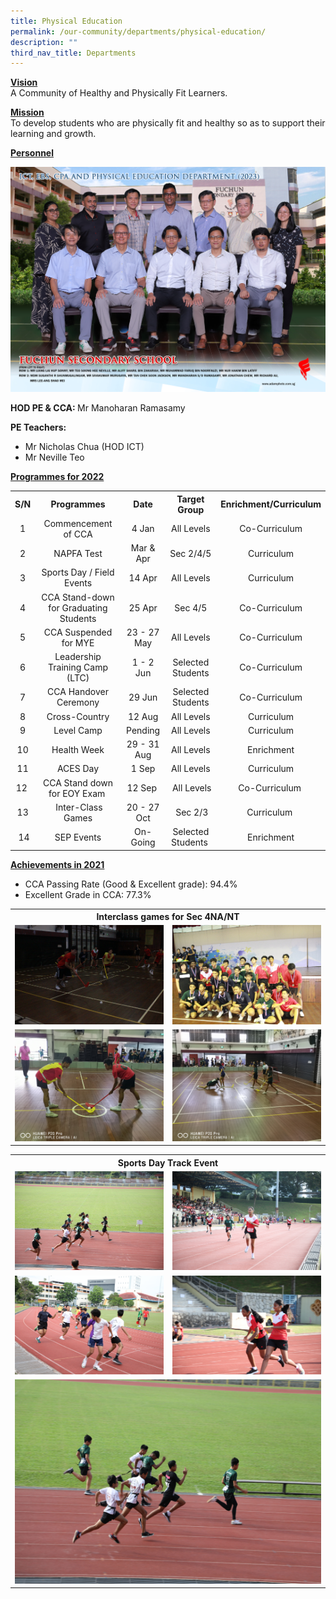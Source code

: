 ```yaml
---
title: Physical Education
permalink: /our-community/departments/physical-education/
description: ""
third_nav_title: Departments
---
```

<p><strong><u>Vision<br></u></strong>A Community of Healthy and Physically Fit Learners.</p>
<p><strong><u>Mission<br></u></strong>To develop students who are physically fit and healthy so as to support their learning and growth.</p>
<p><strong><u>Personnel</u></strong></p>
<img src="/images/Dept%202023/ict,%20ebs,%20cpa%20and%20physical%20education%20department%201.jpg">
<p><strong>HOD PE &amp; CCA: </strong>Mr Manoharan Ramasamy</p>
<p><strong>PE Teachers:&nbsp;</strong></p>
<ul>
<li>Mr Nicholas Chua (HOD ICT)</li>
<li>Mr&nbsp;Neville Teo</li>
</ul>
<p><strong><u>Programmes for 2022</u></strong></p>
<table>
<tbody>
<tr>
<th style="text-align: center;"><strong>S/N</strong></th>
<th style="text-align: center;"><strong>Programmes</strong></th>
<th style="text-align: center;"><strong>Date</strong></th>
<th style="text-align: center;"><strong>Target Group</strong></th>
<th style="text-align: center;"><strong>Enrichment/Curriculum</strong></th>
</tr>
<tr>
<td style="text-align: center;">1</td>
<td style="text-align: center;">Commencement of CCA</td>
<td style="text-align: center;">4 Jan</td>
<td style="text-align: center;">All Levels</td>
<td style="text-align: center;">Co-Curriculum</td>
</tr>
<tr>
<td style="text-align: center;">2</td>
<td style="text-align: center;">NAPFA Test</td>
<td style="text-align: center;">Mar &amp; Apr</td>
<td style="text-align: center;">Sec 2/4/5</td>
<td style="text-align: center;">Curriculum</td>
</tr>
<tr>
<td style="text-align: center;">3</td>
<td style="text-align: center;">Sports Day / Field Events</td>
<td style="text-align: center;">14 Apr</td>
<td style="text-align: center;">All Levels</td>
<td style="text-align: center;">Curriculum</td>
</tr>
<tr>
<td style="text-align: center;">4</td>
<td style="text-align: center;">CCA Stand-down for Graduating Students</td>
<td style="text-align: center;">25 Apr</td>
<td style="text-align: center;">Sec 4/5</td>
<td style="text-align: center;">Co-Curriculum</td>
</tr>
<tr>
<td style="text-align: center;">5</td>
<td style="text-align: center;">CCA Suspended for MYE</td>
<td style="text-align: center;">23 - 27 May</td>
<td style="text-align: center;">All Levels</td>
<td style="text-align: center;">Co-Curriculum</td>
</tr>
<tr>
<td style="text-align: center;">6</td>
<td style="text-align: center;">Leadership Training Camp (LTC)</td>
<td style="text-align: center;">1 - 2 Jun</td>
<td style="text-align: center;">Selected Students</td>
<td style="text-align: center;">Co-Curriculum</td>
</tr>
<tr>
<td style="text-align: center;">7</td>
<td style="text-align: center;">CCA Handover Ceremony</td>
<td style="text-align: center;">29 Jun</td>
<td style="text-align: center;">Selected Students</td>
<td style="text-align: center;">Co-Curriculum</td>
</tr>
<tr>
<td style="text-align: center;">8</td>
<td style="text-align: center;">Cross-Country</td>
<td style="text-align: center;">12 Aug</td>
<td style="text-align: center;">All Levels</td>
<td style="text-align: center;">Curriculum</td>
</tr>
<tr>
<td style="text-align: center;">9</td>
<td style="text-align: center;">Level Camp</td>
<td style="text-align: center;">Pending</td>
<td style="text-align: center;">All Levels</td>
<td style="text-align: center;">Curriculum</td>
</tr>
<tr>
<td style="text-align: center;">10</td>
<td style="text-align: center;">Health Week</td>
<td style="text-align: center;">29 - 31 Aug</td>
<td style="text-align: center;">All Levels</td>
<td style="text-align: center;">Enrichment</td>
</tr>
<tr>
<td style="text-align: center;">11</td>
<td style="text-align: center;">ACES Day</td>
<td style="text-align: center;">1 Sep</td>
<td style="text-align: center;">All Levels</td>
<td style="text-align: center;">Curriculum</td>
</tr>
<tr>
<td style="text-align: center;">12&nbsp;</td>
<td style="text-align: center;">CCA Stand down for EOY Exam&nbsp;</td>
<td style="text-align: center;">12 Sep&nbsp;</td>
<td style="text-align: center;">&nbsp;All Levels</td>
<td style="text-align: center;">Co-Curriculum&nbsp;</td>
</tr>
<tr>
<td style="text-align: center;">13</td>
<td style="text-align: center;">&nbsp;Inter-Class Games</td>
<td style="text-align: center;">20 - 27 Oct</td>
<td style="text-align: center;">&nbsp;Sec 2/3</td>
<td style="text-align: center;">Curriculum&nbsp;</td>
</tr>
<tr>
<td style="text-align: center;">&nbsp;14</td>
<td style="text-align: center;">SEP Events</td>
<td style="text-align: center;">On-Going</td>
<td style="text-align: center;">Selected Students&nbsp;</td>
<td style="text-align: center;">Enrichment</td>
</tr>
</tbody>
</table>
<p><strong><u>Achievements in 2021</u></strong></p>
<ul>
<li>CCA Passing Rate (Good &amp; Excellent grade): 94.4%</li>
<li>Excellent Grade in CCA: 77.3%</li>
</ul>
<table>
<tbody>
<tr>
<th style="text-align: center;" colspan="2"><strong>Interclass games for Sec 4NA/NT</strong></th>
</tr>
<tr>
<td><img src="/images/pe2.jpg"></td>
<td><img src="/images/pe3.jpg"></td>
</tr>
<tr>
<td><img src="/images/pe4.jpg"></td>
<td><img src="/images/pe5.jpg"></td>
</tr>
</tbody>
</table>
<div>
<table>
<tbody>
<tr>
<th style="text-align: center;" colspan="2"><strong>Sports Day Track Event</strong></th>
</tr>
<tr>
<td><img src="/images/pe6.jpg"></td>
<td><img src="/images/pe7.jpg"></td>
</tr>
<tr>
<td><img src="/images/pe8.jpg"></td>
<td><img src="/images/pe9.jpg"></td>
</tr>
<tr>
<td colspan="2"><img src="/images/pe10.jpg"></td>
</tr>
</tbody>
</table>
</div>